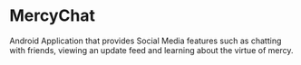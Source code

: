 # MercyChat
Android Application that provides Social Media features such as chatting with friends, viewing an update feed and learning about the virtue of mercy.
